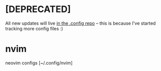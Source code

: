 # [DEPRECATED]
All new updates will live [in the .config repo](https://github.com/marcusmichaels/.config/tree/main) – this is because I've started tracking more config files :) 

# nvim
neovim configs [~/.config/nvim]
